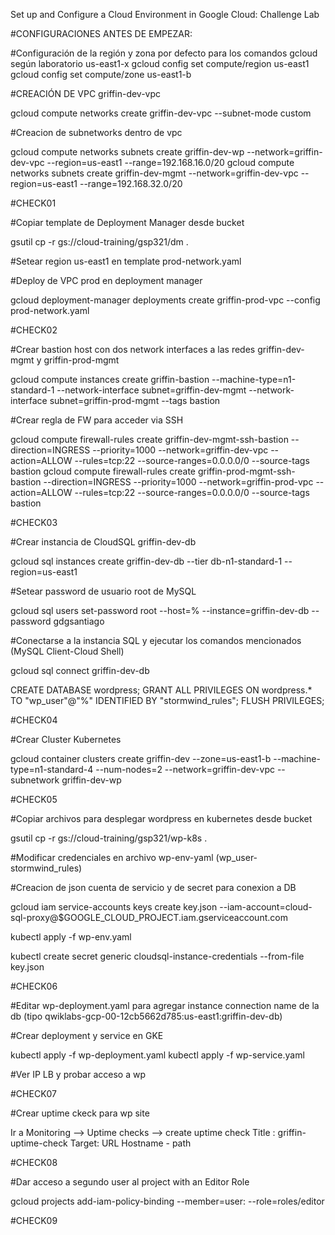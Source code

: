 Set up and Configure a Cloud Environment in Google Cloud: Challenge Lab

#CONFIGURACIONES ANTES DE EMPEZAR:

#Configuración de la región y zona por defecto para los comandos gcloud según laboratorio us-east1-x 
gcloud config set compute/region us-east1 
gcloud config set compute/zone us-east1-b

#CREACIÓN DE VPC griffin-dev-vpc

gcloud compute networks create griffin-dev-vpc --subnet-mode custom

#Creacion de subnetworks dentro de vpc

gcloud compute networks subnets create griffin-dev-wp --network=griffin-dev-vpc --region=us-east1 --range=192.168.16.0/20
gcloud compute networks subnets create griffin-dev-mgmt --network=griffin-dev-vpc --region=us-east1 --range=192.168.32.0/20

#CHECK01

#Copiar template de Deployment Manager desde bucket 

gsutil cp -r gs://cloud-training/gsp321/dm .

#Setear region us-east1 en template prod-network.yaml

#Deploy de VPC prod en deployment manager

gcloud deployment-manager deployments create griffin-prod-vpc --config prod-network.yaml

#CHECK02

#Crear bastion host con dos network interfaces a las redes griffin-dev-mgmt y griffin-prod-mgmt

gcloud compute instances create griffin-bastion --machine-type=n1-standard-1 --network-interface subnet=griffin-dev-mgmt --network-interface subnet=griffin-prod-mgmt --tags bastion 

#Crear regla de FW para acceder via SSH

gcloud compute firewall-rules create griffin-dev-mgmt-ssh-bastion --direction=INGRESS --priority=1000 --network=griffin-dev-vpc --action=ALLOW --rules=tcp:22 --source-ranges=0.0.0.0/0 --source-tags bastion
gcloud compute firewall-rules create griffin-prod-mgmt-ssh-bastion --direction=INGRESS --priority=1000 --network=griffin-prod-vpc --action=ALLOW --rules=tcp:22 --source-ranges=0.0.0.0/0 --source-tags bastion

#CHECK03

#Crear instancia de CloudSQL griffin-dev-db

gcloud sql instances create griffin-dev-db --tier db-n1-standard-1 --region=us-east1 

#Setear password de usuario root de MySQL

gcloud sql users set-password root --host=% --instance=griffin-dev-db --password gdgsantiago

#Conectarse a la instancia SQL y ejecutar los comandos mencionados (MySQL Client-Cloud Shell)

gcloud sql connect griffin-dev-db 

CREATE DATABASE wordpress;
GRANT ALL PRIVILEGES ON wordpress.* TO "wp_user"@"%" IDENTIFIED BY "stormwind_rules";
FLUSH PRIVILEGES;

#CHECK04

#Crear Cluster Kubernetes

gcloud container clusters create griffin-dev --zone=us-east1-b --machine-type=n1-standard-4 --num-nodes=2 --network=griffin-dev-vpc --subnetwork griffin-dev-wp

#CHECK05

#Copiar archivos para desplegar wordpress en kubernetes desde bucket

gsutil cp -r gs://cloud-training/gsp321/wp-k8s .

#Modificar credenciales en archivo wp-env-yaml (wp_user-stormwind_rules)

#Creacion de json cuenta de servicio y de secret para conexion a DB 

gcloud iam service-accounts keys create key.json --iam-account=cloud-sql-proxy@$GOOGLE_CLOUD_PROJECT.iam.gserviceaccount.com

kubectl apply -f wp-env.yaml

kubectl create secret generic cloudsql-instance-credentials --from-file key.json

#CHECK06

#Editar wp-deployment.yaml para agregar instance connection name de la db (tipo qwiklabs-gcp-00-12cb5662d785:us-east1:griffin-dev-db)

#Crear deployment y service en GKE

kubectl apply -f wp-deployment.yaml
kubectl apply -f wp-service.yaml

#Ver IP LB y probar acceso a wp

#CHECK07

#Crear uptime ckeck para wp site

Ir a Monitoring --> Uptime checks --> create uptime check
Title : griffin-uptime-check
Target: URL
Hostname - path

#CHECK08

#Dar acceso a segundo user al project with an Editor Role

gcloud projects add-iam-policy-binding <project-ID> --member=user:<user-2> --role=roles/editor

#CHECK09


